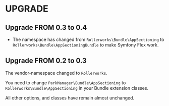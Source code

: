 UPGRADE
=======

## Upgrade FROM 0.3 to 0.4

* The namespace has changed from `Rollerworks\Bundle\AppSectioning`
  to `Rollerworks\Bundle\AppSectioningBundle` to make Symfony Flex work.

## Upgrade FROM 0.2 to 0.3

The vendor-namespace changed to `Rollerworks`.

You need to change `ParkManager\Bundle\AppSectioning`
to `Rollerworks\Bundle\AppSectioning` in your Bundle extension
classes.

All other options, and classes have remain almost unchanged.
